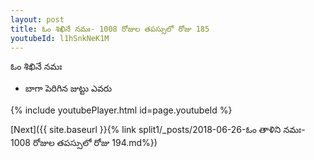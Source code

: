 ```yaml
---
layout: post
title: ఓం శిఖినే నమః- 1008 రోజుల తపస్సులో రోజు 185
youtubeId: l1hSnkNeK1M
---
```

 
 
 ఓం శిఖినే నమః  
 
 -  బాగా పెరిగిన జుట్టు ఎవరు 
 
  
 
  
 
 
 
 
 
 


{% include youtubePlayer.html id=page.youtubeId %}
 
[Next]({{ site.baseurl }}{% link  split1/_posts/2018-06-26-ఓం తాళిని నమః- 1008 రోజుల తపస్సులో రోజు 194.md%})
 
